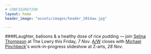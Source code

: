 ```yaml
---
# CONFIGURATION
layout: home
header_image: "assets/images/header_2014aw.jpg"

---
```

####Laughter, balloons & a healthy dose of rice pudding — join [Selina Thompson](/current/2014-autumnwinter/thompson) at The Lowry this Friday, *7 Nov*. [A/W](/current/2014-autumnwinter) closes with [Michael Pinchbeck](/current/2014-autumnwinter/pinchbeck)'s work-in-progress slideshow at Z-arts, *28 Nov*.
